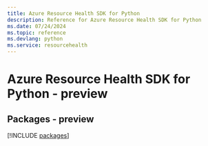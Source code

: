 ```yaml
---
title: Azure Resource Health SDK for Python
description: Reference for Azure Resource Health SDK for Python
ms.date: 07/24/2024
ms.topic: reference
ms.devlang: python
ms.service: resourcehealth
---
```

# Azure Resource Health SDK for Python - preview
## Packages - preview
[!INCLUDE [packages](resource-health-index.md)]
